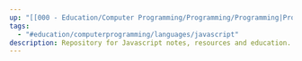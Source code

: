 ```yaml
---
up: "[[000 - Education/Computer Programming/Programming/Programming|Programming]]"
tags:
  - "#education/computerprogramming/languages/javascript"
description: Repository for Javascript notes, resources and education.
---
```

